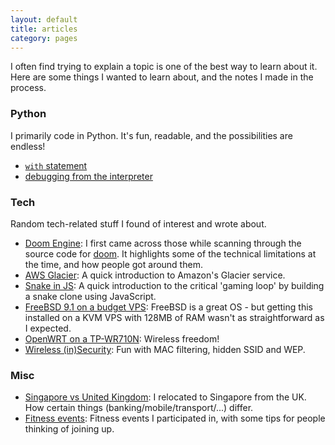 ```yaml
---
layout: default
title: articles
category: pages
---
```


I often find trying to explain a topic is one of the best way to learn about it. Here are some things I wanted to learn about, and the notes I made in the process.

### Python ###

I primarily code in Python. It's fun, readable, and the possibilities are endless!

*   [`with` statement](code_python-with.html)
*   [debugging from the interpreter](code_python-debug.html)

### Tech ###

Random tech-related stuff I found of interest and wrote about.

*   [Doom Engine](code_doom-engine.html):
    I first came across those while scanning through the source code for [doom](http://www.github.com/id). It highlights some of the technical limitations at the time, and how people got around them.
*   [AWS Glacier](proj_aws-glacier.html):
    A quick introduction to Amazon's Glacier service.
*   [Snake in JS](gaming_snake.html):
    A quick introduction to the critical 'gaming loop' by building a snake clone using JavaScript.
*   [FreeBSD 9.1 on a budget VPS](misc_freebsd-vm128.html):
    FreeBSD is a great OS - but getting this installed on a KVM VPS with 128MB of RAM wasn't as straightforward as I expected.
*   [OpenWRT on a TP-WR710N](misc_openwrt-wr710n.html):
    Wireless freedom!
*   [Wireless (in)Security](misc_wireless_insecurity.html):
    Fun with MAC filtering, hidden SSID and WEP.

### Misc ###

*   [Singapore vs United Kingdom](misc_sg_vs_uk.html):
    I relocated to Singapore from the UK. How certain things (banking/mobile/transport/...) differ.
*   [Fitness events](misc_fitness-events.html):
    Fitness events I participated in, with some tips for people thinking of joining up.

<!-- this needs further editing
*   [FX Forward](finance_fx-forward.html):
    Because a colleague asked me and I couldn't give a satisfying answer. Though I'm not sure that one is satisfying either!
-->

